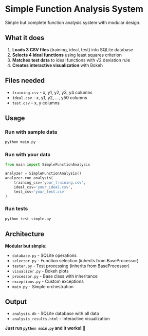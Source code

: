 # Simple Function Analysis System

Simple but complete function analysis system with modular design.

## What it does

1. **Loads 3 CSV files** (training, ideal, test) into SQLite database
2. **Selects 4 ideal functions** using least squares criterion  
3. **Matches test data** to ideal functions with √2 deviation rule
4. **Creates interactive visualization** with Bokeh

## Files needed

- `training.csv` - x, y1, y2, y3, y4 columns
- `ideal.csv` - x, y1, y2, ..., y50 columns  
- `test.csv` - x, y columns

## Usage

### Run with sample data

```bash
python main.py
```

### Run with your data

```python
from main import SimpleFunctionAnalysis

analyzer = SimpleFunctionAnalysis()
analyzer.run_analysis(
    training_csv='your_training.csv',
    ideal_csv='your_ideal.csv', 
    test_csv='your_test.csv'
)
```

### Run tests

```bash
python test_simple.py
```

## Architecture

**Modular but simple:**

- `database.py` - SQLite operations
- `selector.py` - Function selection (inherits from BaseProcessor)  
- `tester.py` - Test processing (inherits from BaseProcessor)
- `visualizer.py` - Bokeh plots
- `processor.py` - Base class with inheritance
- `exceptions.py` - Custom exceptions
- `main.py` - Simple orchestration

## Output

- `analysis.db` - SQLite database with all data
- `analysis_results.html` - Interactive visualization

**Just run `python main.py` and it works!** 🚀
